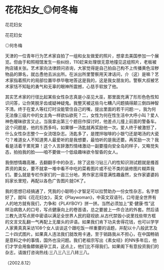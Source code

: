 # 花花妇女_◎何冬梅

花花妇女

花花妇女

◎何冬梅

天津的一位青年行为艺术家自拍了一组和女友做爱的照片，想拿去美国参加一个展览。但由于和照相馆发生一些纠纷，110赶来处理很无意地撞见这组照片，老板被拘店铺关张。艺术家向法律顾问咨询，大家觉得是自己拍自己构不上传播黄色淫秽物品的罪名，就怂恿他去派出所。在派出所里警察用天津话问，介（这）是嘛？艺术家指着照片的局部位置毕恭毕敬地答这是我的，这是我女朋友的。警察大叔被艺术家恬不知耻的勇气和无辜的眼神所震撼，心慈手软放了他。

其实艺术家的行径比起某些女性杂志真是小巫见大巫，那里面充满了形形色色性知识问答，让你笑脱牙齿或疑神疑鬼。我整天被这些乌七糟八问题搞得颠三倒四神智不清。终于在爱人等红灯时没能管住自己的嘴，提出里面的若干问题:一，我为何无法像三级片中的女主角一样欲仙欲死？二，女性为何在性生活中大呼小叫？爱人神色暧昧欲言又止。当我拿出第三个题目作探讨时，他差点儿撞上前面的警备车。这个问题是，他的东西多吗，如果够一汤匙就再奖励他一次。爱人终于被激怒了，什么女性杂志整个一女流氓杂志。汤匙多了，是搅拌咖啡的小银勺还是喝汤的大瓷勺？难道女人不知道男人最爱听的是我想要，最怕听的是我还要。再奖励一次？我看是活着干累死算！这个人言辞激烈情绪激动一副要撞向安全岛的样子，又略觉失态，拍拍我的脸——咱不要做一个低级趣味欲令智昏的女人。

我倒想情趣高雅，去翻翻手中的杂志，除了这些刁钻三八的性知识测试题就是搔首弄资的美女，要不就拿一堆中看不中吃的菜肴图片或不伦不类的装修图片糊弄我们。要么就是专栏作家们的一亩三分地，男作家志得意满性趣盎然，女作家婆婆妈妈家长里短，再配以各色广告图片就OK了。

我的思想已经搞通了，凭我的小聪明小才智足可以拉赞助办一份女性杂志，名字想好了，就叫《花花妇女》，英文《Playwoman》，中英文双语刊，口号是全世界有人的地方就有我们，力争和《PLAYBOY》拼一拼。当然必须加上“爱·健康·性”这样治病救人的口号，写点健康向上的卷首语，总之要披上一件合法的外套。然后请三教九流写点房中密语以满足全世界人民的窥视欲.从古代禁毁小说里找些带方框的文言文乱翻一气再配上无厘头的评语。如果我们肯下功夫舍得花钱，也可以学学人家黄真真采访108个女人谈谈这个跟吃饭一样重要的话题，并配以十八般武艺及二十四式图片。如果真人违法我们就改用卡通，至于销路我从不担心，在中国畅销是意料之中的事情，国外也没问题。我们老祖宗写出《素女经》的NN多年后，他们才学会用鱼鳔做避孕工具，这点上，他们比不得我们。如果阁下有意投资我们的杂志，请拨打咨询热线:三八三八三八转三八。

（2002.8.12）